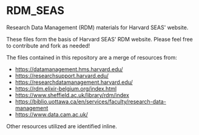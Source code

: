 # RDM_SEAS
Research Data Management (RDM) materials for Harvard SEAS' website.

These files form the basis of Harvard SEAS' RDM website. Please feel free to contribute and fork as needed!

The files contained in this repository are a merge of resources from:
* https://datamanagement.hms.harvard.edu/  
* https://researchsupport.harvard.edu/
* https://researchdatamanagement.harvard.edu/
* https://rdm.elixir-belgium.org/index.html
* https://www.sheffield.ac.uk/library/rdm/index
* https://biblio.uottawa.ca/en/services/faculty/research-data-management
* https://www.data.cam.ac.uk/

Other resources utilized are identified inline.
